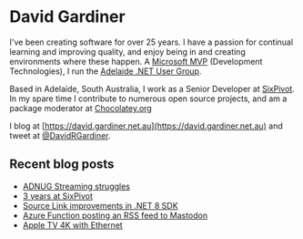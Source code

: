 # David Gardiner

I've been creating software for over 25 years. I have a passion for continual learning and improving quality, and enjoy being in and creating environments where these happen. A [Microsoft MVP](https://mvp.microsoft.com/en-us/PublicProfile/5001655) (Development Technologies), I run the [Adelaide .NET User Group](https://www.adnug.net).

Based in Adelaide, South Australia, I work as a Senior Developer at [SixPivot](https://www.sixpivot.com.au). In my spare time I contribute to numerous open source projects, and am a package moderator at [Chocolatey.org](https://chocolatey.org)

I blog at [https://david.gardiner.net.au](https://david.gardiner.net.au) and tweet at [@DavidRGardiner](https://twitter.com/DavidRGardiner).

## Recent blog posts

<!--START_SECTION:posts-->
* [ADNUG Streaming struggles](https:&#x2F;&#x2F;david.gardiner.net.au&#x2F;2024&#x2F;02&#x2F;streaming-struggles.html)
* [3 years at SixPivot](https:&#x2F;&#x2F;david.gardiner.net.au&#x2F;2024&#x2F;02&#x2F;three-years-sixpivot.html)
* [Source Link improvements in .NET 8 SDK](https:&#x2F;&#x2F;david.gardiner.net.au&#x2F;2024&#x2F;01&#x2F;dotnet8-source-link.html)
* [Azure Function posting an RSS feed to Mastodon](https:&#x2F;&#x2F;david.gardiner.net.au&#x2F;2024&#x2F;01&#x2F;cfs-azure-function.html)
* [Apple TV 4K with Ethernet](https:&#x2F;&#x2F;david.gardiner.net.au&#x2F;2023&#x2F;12&#x2F;apple-tv-4k.html)
<!--END_SECTION:posts-->
